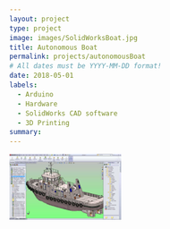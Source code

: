 ```yaml
---
layout: project
type: project
image: images/SolidWorksBoat.jpg
title: Autonomous Boat
permalink: projects/autonomousBoat
# All dates must be YYYY-MM-DD format!
date: 2018-05-01
labels:
  - Arduino
  - Hardware
  - SolidWorks CAD software
  - 3D Printing
summary: 
---
```

<img class="ui right floated rounded image" src="/images/SolidWorksBoat.jpg" style="max-width: 200px;" style="max-height: 400px;"/>
